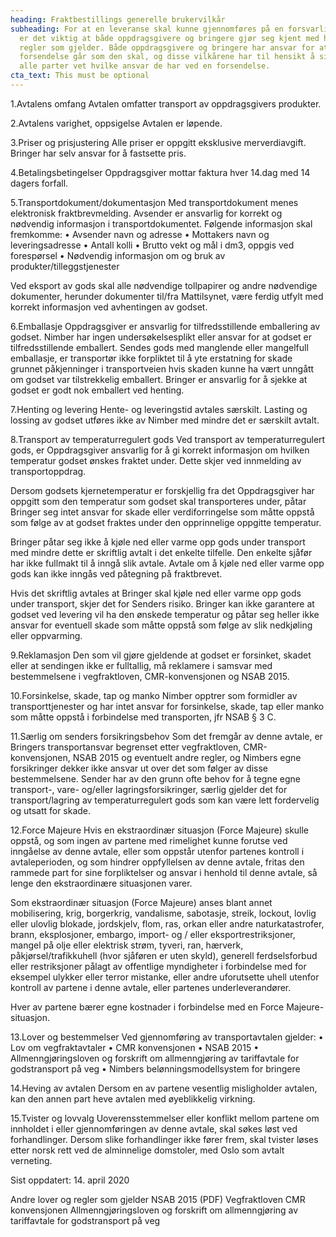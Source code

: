 ```yaml
---
heading: Fraktbestillings generelle brukervilkår
subheading: For at en leveranse skal kunne gjennomføres på en forsvarlig måte,
  er det viktig at både oppdragsgivere og bringere gjør seg kjent med hvilke
  regler som gjelder. Både oppdragsgivere og bringere har ansvar for at en
  forsendelse går som den skal, og disse vilkårene har til hensikt å sikre at
  alle parter vet hvilke ansvar de har ved en forsendelse.
cta_text: This must be optional
---
```

1.Avtalens omfang
Avtalen omfatter transport av oppdragsgivers produkter.

2.Avtalens varighet, oppsigelse
Avtalen er løpende. 

3.Priser og prisjustering
Alle priser er oppgitt eksklusive merverdiavgift. 
Bringer har selv ansvar for å fastsette pris.

4.Betalingsbetingelser
Oppdragsgiver mottar faktura hver 14.dag med 14 dagers forfall.

5.Transportdokument/dokumentasjon
Med transportdokument menes elektronisk fraktbrevmelding. Avsender er ansvarlig for korrekt og nødvendig informasjon i transportdokumentet. Følgende informasjon skal fremkomme:
•	Avsender navn og adresse
•	Mottakers navn og leveringsadresse
•	Antall kolli
•	Brutto vekt og mål i dm3, oppgis ved forespørsel
•	Nødvendig informasjon om og bruk av produkter/tilleggstjenester

Ved eksport av gods skal alle nødvendige tollpapirer og andre nødvendige dokumenter, herunder dokumenter til/fra Mattilsynet, være ferdig utfylt med korrekt informasjon ved avhentingen av godset.

6.Emballasje
Oppdragsgiver er ansvarlig for tilfredsstillende emballering av godset. Nimber har ingen undersøkelsesplikt eller ansvar for at godset er tilfredsstillende emballert. Sendes gods med manglende eller mangelfull emballasje, er transportør ikke forpliktet til å yte erstatning for skade grunnet påkjenninger i transportveien hvis skaden kunne ha vært unngått om godset var tilstrekkelig emballert.
Bringer er ansvarlig for å sjekke at godset er godt nok emballert ved henting.

7.Henting og levering
Hente- og leveringstid avtales særskilt.
Lasting og lossing av godset utføres ikke av Nimber med mindre det er særskilt avtalt.

8.Transport av temperaturregulert gods
Ved transport av temperaturregulert gods, er Oppdragsgiver ansvarlig for å gi korrekt informasjon om hvilken temperatur godset ønskes fraktet under. Dette skjer ved innmelding av transportoppdrag. 

Dersom godsets kjernetemperatur er forskjellig fra det Oppdragsgiver har oppgitt som den temperatur som godset skal transporteres under, påtar Bringer seg intet ansvar for skade eller verdiforringelse som måtte oppstå som følge av at godset fraktes under den opprinnelige oppgitte temperatur.

Bringer påtar seg ikke å kjøle ned eller varme opp gods under transport med mindre dette er skriftlig avtalt i det enkelte tilfelle. Den enkelte sjåfør har ikke fullmakt til å inngå slik avtale. Avtale om å kjøle ned eller varme opp gods kan ikke inngås ved påtegning på fraktbrevet.

Hvis det skriftlig avtales at Bringer skal kjøle ned eller varme opp gods under transport, skjer det for Senders risiko. Bringer kan ikke garantere at godset ved levering vil ha den ønskede temperatur og påtar seg heller ikke ansvar for eventuell skade som måtte oppstå som følge av slik nedkjøling eller oppvarming.

9.Reklamasjon
Den som vil gjøre gjeldende at godset er forsinket, skadet eller at sendingen ikke er fulltallig, må reklamere i samsvar med bestemmelsene i vegfraktloven, CMR-konvensjonen og NSAB 2015.

10.Forsinkelse, skade, tap og manko
Nimber opptrer som formidler av transporttjenester og har intet ansvar for forsinkelse, skade, tap eller manko som måtte oppstå i forbindelse med transporten, jfr NSAB § 3 C.

11.Særlig om senders forsikringsbehov
Som det fremgår av denne avtale, er Bringers transportansvar begrenset etter vegfraktloven, CMR-konvensjonen, NSAB 2015 og eventuelt andre regler, og Nimbers egne forsikringer dekker ikke ansvar ut over det som følger av disse bestemmelsene. Sender har av den grunn ofte behov for å tegne egne transport-, vare- og/eller lagringsforsikringer, særlig gjelder det for transport/lagring av temperaturregulert gods som kan være lett fordervelig og utsatt for skade.

12.Force Majeure
Hvis en ekstraordinær situasjon (Force Majeure) skulle oppstå, og som ingen av partene med rimelighet kunne forutse ved inngåelse av denne avtale, eller som oppstår utenfor partenes kontroll i avtaleperioden, og som hindrer oppfyllelsen av denne avtale, fritas den rammede part for sine forpliktelser og ansvar i henhold til denne avtale, så lenge den ekstraordinære situasjonen varer.

Som ekstraordinær situasjon (Force Majeure) anses blant annet mobilisering, krig, borgerkrig, vandalisme, sabotasje, streik, lockout, lovlig eller ulovlig blokade, jordskjelv, flom, ras, orkan eller andre naturkatastrofer, brann, eksplosjoner, embargo, import- og / eller eksportrestriksjoner, mangel på olje eller elektrisk strøm, tyveri, ran, hærverk, påkjørsel/trafikkuhell (hvor sjåføren er uten skyld), generell ferdselsforbud eller restriksjoner pålagt av offentlige myndigheter i forbindelse med for eksempel ulykker eller terror mistanke, eller andre uforutsette uhell utenfor kontroll av partene i denne avtale, eller partenes underleverandører.

Hver av partene bærer egne kostnader i forbindelse med en Force Majeure-situasjon.

13.Lover og bestemmelser
Ved gjennomføring av transportavtalen gjelder:
•	Lov om vegfraktavtaler
•	CMR konvensjonen
•	NSAB 2015
•	Allmenngjøringsloven og forskrift om allmenngjøring av tariffavtale for godstransport på veg
•	Nimbers belønningsmodellsystem for bringere

14.Heving av avtalen
Dersom en av partene vesentlig misligholder avtalen, kan den annen part heve avtalen med øyeblikkelig virkning.

15.Tvister og lovvalg
Uoverensstemmelser eller konflikt mellom partene om innholdet i eller gjennomføringen av denne avtale, skal søkes løst ved forhandlinger. Dersom slike forhandlinger ikke fører frem, skal tvister løses etter norsk rett ved de alminnelige domstoler, med Oslo som avtalt verneting.

Sist oppdatert: 14. april 2020

Andre lover og regler som gjelder
		NSAB 2015 (PDF)
		Vegfraktloven
		CMR konvensjonen
		Allmenngjøringsloven og forskrift om allmenngjøring av tariffavtale for godstransport på veg